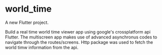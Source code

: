 # world_time

A new Flutter project.

Build a real time world time viewer app using google's crossplatform api Flutter. The multiscreen app makes use of advanced asynchronus codes to navigate through the routes/screens. Http package was used to fetch the world timw information from the api.
